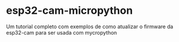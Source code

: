 # esp32-cam-micropython
Um tutorial completo com exemplos de como atualizar o firmware da esp32-cam para ser usada com mycropython
